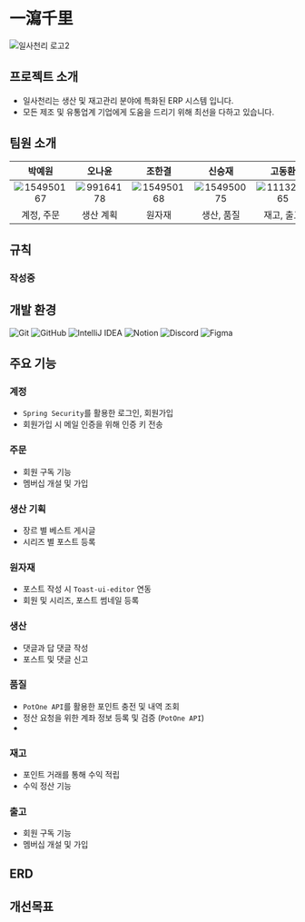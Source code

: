 # 一瀉千里
![일사천리 로고2](https://github.com/HMDandelion/project1-4-1000-2_back/assets/154950075/9f5ca9da-10e6-483e-8867-6387d155c029)


## 프로젝트 소개

-  일사천리는 생산 및 재고관리 분야에 특화된 ERP 시스템 입니다.
-  모든 제조 및 유통업계 기업에게 도움을 드리기 위해 최선을 다하고 있습니다.


## 팀원 소개

| 박예원 | 오나윤 | 조한결 | 신승재 | 고동환 |    
|:--------------:|:--------------:|:--------------:|:--------------:|:--------------:| 
|![154950167](https://github.com/HMDandelion/project1-4-1000-2_back/assets/154950075/dd5715e7-9c8d-415f-b137-7f58cb7c36be) |![99164178](https://github.com/HMDandelion/project1-4-1000-2_back/assets/154950075/a517679d-b114-437b-940d-9e75ccbaf905) |![154950168](https://github.com/HMDandelion/project1-4-1000-2_back/assets/154950075/151fe6a1-1dc5-416d-a4d8-b5a4f6648535) |![154950075](https://github.com/HMDandelion/project1-4-1000-2_back/assets/154950075/8c16e8ec-733c-4fb4-b7ad-c220f6bd8ae8) |![111329365](https://github.com/HMDandelion/project1-4-1000-2_back/assets/154950075/53098962-b3e6-4146-9019-42a8a80b8726) |
| 계정, 주문 | 생산 계획 | 원자재 | 생산, 품질 | 재고, 출고 |


## 규칙
###  작성중


## 개발 환경

![Git](https://img.shields.io/badge/Git-F05032?style=flat-square&logo=git&logoColor=white)
![GitHub](https://img.shields.io/badge/GitHub-181717?style=flat-square&logo=github&logoColor=white)
![IntelliJ IDEA](https://img.shields.io/badge/IntelliJ_IDEA-000000?style=flat-square&logo=intellij-idea&logoColor=white)
![Notion](https://img.shields.io/badge/Notion-000000?style=flat-square&logo=notion&logoColor=white)
![Discord](https://img.shields.io/badge/Discord-5865F2?style=flat-square&logo=discord&logoColor=white)
![Figma](https://img.shields.io/badge/Figma-F24E1E?style=flat-square&logo=figma&logoColor=white)


## 주요 기능

### 계정
-   `Spring Security`를 활용한 로그인, 회원가입
-   회원가입 시 메일 인증을 위해 인증 키 전송

### 주문
-   회원 구독 기능
-   멤버십 개설 및 가입

### 생산 기획
-   장르 별 베스트 게시글
-   시리즈 별 포스트 등록

### 원자재
-   포스트 작성 시 `Toast-ui-editor` 연동
-   회원 및 시리즈, 포스트 썸네일 등록

### 생산
-   댓글과 답 댓글 작성
-   포스트 및 댓글 신고

### 품질
-   `PotOne API`를 활용한 포인트 충전 및 내역 조회
-   정산 요청을 위한 계좌 정보 등록 및 검증 (`PotOne API`)
-   
### 재고
-   포인트 거래를 통해 수익 적립
-   수익 정산 기능

### 출고
-   회원 구독 기능
-   멤버십 개설 및 가입


## ERD


## 개선목표


